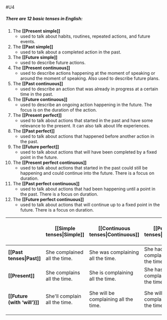 #U4
##### **There are 12 basic tenses in English:**

1. The **[[Present simple]]**
	- used to talk about habits, routines, repeated actions, and future events.
2. The **[[Past simple]]**
	- used to talk about a completed action in the past.
3. The **[[Future simple]]**
	- used to describe future actions.
4. The **[[Present continuous]]**
	- used to describe actions happening at the moment of speaking or around the moment of speaking. Also used to describe future plans.
5. The **[[Past continuous]]**
	- used to describe an action that was already in progress at a certain time in the past.
6. The **[[Future continuous]]**
	- used to describe an ongoing action happening in the future. The focus is on the duration of the action.
7. The **[[Present perfect]]**
	- used to talk about actions that started in the past and have some relevance to the present. It can also talk about life experiences.
8. The **[[Past perfect]]**
	- used to talk about actions that happened before another action in the past.
9. The **[[Future perfect]]**
	- used to talk about actions that will have been completed by a fixed point in the future.
10. The **[[Present perfect continuous]]**
	- used to talk about actions that started in the past could still be happening and could continue into the future. There is a focus on duration.
11. The **[[Past perfect continuous]]**
	- used to talk about actions that had been happening until a point in the past. There is a focus on duration.
12. The **[[Future perfect continuous]]**
	- used to talk about actions that will continue up to a fixed point in the future. There is a focus on duration.


|                              | **[[Simple tenses\|Simple]]** | **[[Continuous tenses\|Continuous]]** | **[[Perfect tenses\|Perfect]]**        | **[[Perfect continuous tenses\|Perfect continuous]]** |
| ---------------------------- | ----------------------------- | ------------------------------------- | -------------------------------------- | ----------------------------------------------------- |
| **[[Past tenses\|Past]]**    | She complained all the time.  | She was complaining all the time.     | She had complained all the time.       | She had been complaining all the time.                |
| **[[Present]]**              | She complains all the time.   | She is complaining all the time.      | She has complained all the time.       | She has been complaining all the time.                |
| **[[Future (with ‘will’)]]** | She'll complain all the time. | She will be complaining all the time. | She will have complained all the time. | She will have been complaining all the time.          |
|                              |                               |                                       |                                        |                                                       |
